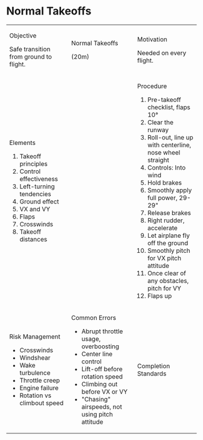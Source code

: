 # Normal Takeoffs

<table className="maneuver-whiteboard">

<tr>

<td className="col-1">

<label>Objective</label>

Safe transition from ground to flight.

</td>

<td className="col-2 maneuver-title">

<label className="maneuver-label">Normal Takeoffs</label>

(20m)

</td>

<td className="col-3">

<label>Motivation</label>

Needed on every flight.

</td>

</tr>

<tr>

<td className="col-1">

<label>Elements</label>

1. Takeoff principles
2. Control effectiveness
3. Left-turning tendencies
4. Ground effect
5. VX and VY
6. Flaps
7. Crosswinds
8. Takeoff distances

</td>

<td className="col-2">

</td>

<td className="col-3">

<label>Procedure</label>

1. Pre-takeoff checklist, flaps 10°
2. Clear the runway
3. Roll-out, line up with centerline, nose wheel straight
4. Controls: Into wind
5. Hold brakes
6. Smoothly apply full power, 29-29"
7. Release brakes
8. Right rudder, accelerate
9. Let airplane fly off the ground
10. Smoothly pitch for VX pitch attitude
11. Once clear of any obstacles, pitch for VY
12. Flaps up

</td>

</tr>

<tr>

<td className="col-1">

<label>Risk Management</label>

- Crosswinds
- Windshear
- Wake turbulence
- Throttle creep
- Engine failure
- Rotation vs climbout speed

</td>

<td className="col-2">

<label>Common Errors</label>

- Abrupt throttle usage, overboosting
- Center line control
- Lift-off before rotation speed
- Climbing out before VX or VY
- "Chasing" airspeeds, not using pitch attitude

</td>

<td className="col-3">

<label>Completion Standards</label>

</td>

</tr>

</table>
